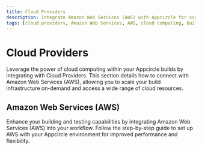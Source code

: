 ```yaml
---
title: Cloud Providers
description: Integrate Amazon Web Services (AWS) with Appcircle for scalable infrastructure and cloud resource access. Enhance your app building and testing capabilities.
tags: [cloud providers, Amazon Web Services, AWS, cloud computing, build infrastructure, cloud resources]
---
```


# Cloud Providers

Leverage the power of cloud computing within your Appcircle builds by integrating with Cloud Providers. This section details how to connect with Amazon Web Services (AWS), allowing you to scale your build infrastructure on-demand and access a wide range of cloud resources.

## Amazon Web Services (AWS)

Enhance your building and testing capabilities by integrating Amazon Web Services (AWS) into your workflow. Follow the step-by-step guide to set up AWS with your Appcircle environment for improved performance and flexibility.
